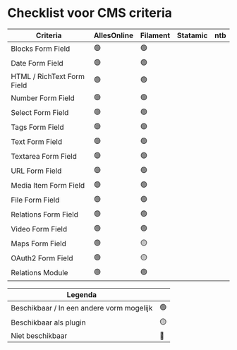 # Checklist voor CMS criteria

| Criteria                   | AllesOnline | Filament | Statamic | ntb |
| -------------------------- | ----------- | -------- | -------- | --- |
| Blocks Form Field          | 🟢          | 🟢       |          |     |
| Date Form Field            | 🟢          | 🟢       |          |     |
| HTML / RichText Form Field | 🟢          | 🟢       |          |     |
| Number Form Field          | 🟢          | 🟢       |          |     |
| Select Form Field          | 🟢          | 🟢       |          |     |
| Tags Form Field            | 🟢          | 🟢       |          |     |
| Text Form Field            | 🟢          | 🟢       |          |     |
| Textarea Form Field        | 🟢          | 🟢       |          |     |
| URL Form Field             | 🟢          | 🟢       |          |     |
| Media Item Form Field      | 🟢          | 🟢       |          |     |
| File Form Field            | 🟢          | 🟢       |          |     |
| Relations Form Field       | 🟢          | 🟢       |          |     |
| Video Form Field           | 🟢          | 🟢       |          |     |
| Maps Form Field            | 🟢          | 🟡       |          |     |
| OAuth2 Form Field          | 🟢          | 🟡       |          |     |
| Relations Module           | 🟢          | 🟢<br>   |          |     |

| **Legenda**                               |     |
| ----------------------------------------- | --- |
| Beschikbaar / In een andere vorm mogelijk | 🟢  |
| Beschikbaar als plugin                    | 🟡  |
| Niet beschikbaar                          | 🔴  |
